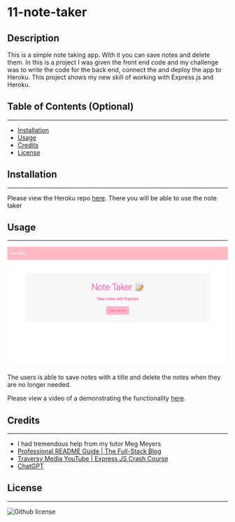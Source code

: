 # 11-note-taker

## Description
This is a simple note taking app. With it you can save notes and delete them. In this is a project I was given the front end code and my challenge was to write the code for the back end, connect the and deploy the app to Heroku. This project shows my new skill of working with Express.js and Heroku.


## Table of Contents (Optional)
----

- [Installation](#installation)
- [Usage](#usage)
- [Credits](#credits)
- [License](#license)

## Installation
----

Please view the Heroku repo [here](https://note-taker-012-513bef078650.herokuapp.com). There you will be able to
use the note taker

## Usage
----

![alt text ="screenshot of app'](assets/Screenshot%202023-06-25%20at%2012.01.14%20AM.png)

The users is able to save notes with a title and delete the notes when they are no longer needed. 

Please view a video of a demonstrating the functionality [here](https://drive.google.com/file/d/1HoqP7h63c-5o1cBkPFEfQdb5t12SwejC/view).  

## Credits
----

- I had tremendous help from my tutor Meg Meyers  
- [Professional README Guide | The Full-Stack Blog](https://coding-boot-camp.github.io/full-stack/github/professional-readme-guide)  
- [Traversy Media YouTube | Express JS Crash Course](https://www.youtube.com/watch?v=L72fhGm1tfE&ab_channel=TraversyMedia)  
- [ChatGPT](https://chat.openai.com/)

## License
----

  ![Github license](https://img.shields.io/badge/license-MIT-pink.svg)